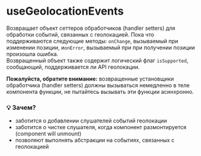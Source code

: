 # useGeolocationEvents

Возвращает объект сеттеров обработчиков (handler setters) для обработки событий, связанных с геолокацией.
Пока что поддерживаются следующие методы: `onChange`, вызываемый при изменении позиции, и`onError`, вызываемый при
при получении позиции произошла ошибка. <br/>
Возвращенный объект также содержит логический флаг `isSupported`, сообщающий, поддерживается ли API геолокации.

**Пожалуйста, обратите внимание:** возвращенные установщики обработчика (handler setters) должны вызываться немедленно в теле компонента функции, не пытайтесь вызывать эти функции асинхронно.

### 💡 Зачем?

- заботится о добавлении слушателей событий геолокации
- заботится о чистке слушателя, когда компонент размонтируется (component will unmount)
- позволяют выполнять абстракции на событиях, связанных с геолокацией
